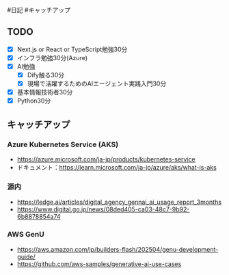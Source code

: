 #日記 #キャッチアップ
## TODO

- [x] Next.js or React or TypeScript勉強30分
- [x] インフラ勉強30分(Azure)
- [x] AI勉強
	- [x] Dify触る30分
	- [x] 現場で活躍するためのAIエージェント実践入門30分
- [x] 基本情報技術者30分
- [x] Python30分

## キャッチアップ

### Azure Kubernetes Service (AKS)
- https://azure.microsoft.com/ja-jp/products/kubernetes-service
- ドキュメント：https://learn.microsoft.com/ja-jp/azure/aks/what-is-aks

### 源内
- https://ledge.ai/articles/digital_agency_gennai_ai_usage_report_3months
- https://www.digital.go.jp/news/08ded405-ca03-48c7-9b92-6b8878854a74

### AWS GenU
- https://aws.amazon.com/jp/builders-flash/202504/genu-development-guide/
- https://github.com/aws-samples/generative-ai-use-cases